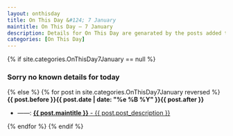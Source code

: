 ```yaml
---
layout: onthisday
title: On This Day &#124; 7 January
maintitle: On This Day — 7 January
description: Details for On This Day are genarated by the posts added to the website so the content is subject to changes/updates over time.
categories: [On This Day]
---
```


{% if site.categories.OnThisDay7January == null %}
<h3>Sorry no known details for today</h3>
{% else %}
{% for post in site.categories.OnThisDay7January reversed %}
<strong>{{ post.before }}{{ post.date | date: "%e %B %Y" }}{{ post.after }}</strong>
<ul>
<li> ——: <a class="{{ post.class }}" href="{{ post.url }}"><strong>{{ post.maintitle }}</strong> - {{ post.post_description }}</a></li>
</ul>
{% endfor %}
{% endif %}

